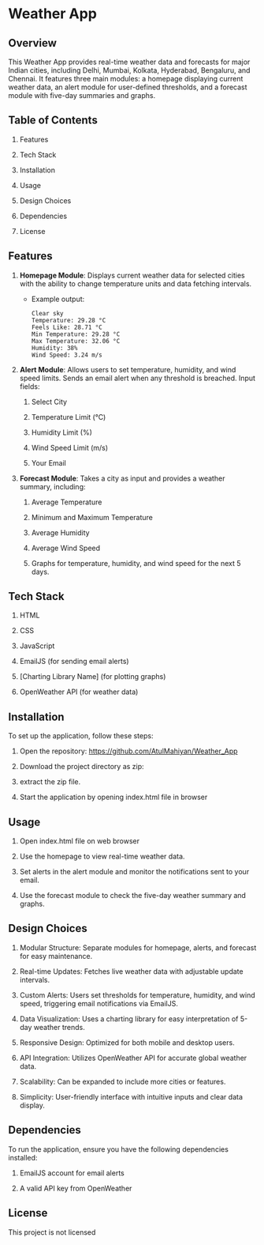 # Weather App

## Overview

This Weather App provides real-time weather data and forecasts for major Indian cities, including Delhi, Mumbai, Kolkata, Hyderabad, Bengaluru, and Chennai. It features three main modules: a homepage displaying current weather data, an alert module for user-defined thresholds, and a forecast module with five-day summaries and graphs.

## Table of Contents

1. Features

2. Tech Stack

3. Installation

4. Usage

5. Design Choices

6. Dependencies

7. License

## Features

1. **Homepage Module**: Displays current weather data for selected cities with the ability to change temperature units and data fetching intervals.
   - Example output:
     ```
     Clear sky
     Temperature: 29.28 °C
     Feels Like: 28.71 °C
     Min Temperature: 29.28 °C
     Max Temperature: 32.06 °C
     Humidity: 38%
     Wind Speed: 3.24 m/s
     ```

2. **Alert Module**: Allows users to set temperature, humidity, and wind speed limits. Sends an email alert when any threshold is breached.
   Input fields:
      1. Select City
      
      2. Temperature Limit (°C)
      
      3. Humidity Limit (%)
      
      4. Wind Speed Limit (m/s)
      
      5. Your Email

3. **Forecast Module**: Takes a city as input and provides a weather summary, including:
   1. Average Temperature

   2. Minimum and Maximum Temperature

   3. Average Humidity

   4. Average Wind Speed

   5. Graphs for temperature, humidity, and wind speed for the next 5 days.

## Tech Stack

1. HTML

2. CSS

3. JavaScript

4. EmailJS (for sending email alerts)

5. [Charting Library Name] (for plotting graphs)

6. OpenWeather API (for weather data)

## Installation

To set up the application, follow these steps:

1. Open the repository:
   https://github.com/AtulMahiyan/Weather_App

2. Download the project directory as zip:

3. extract the zip file.

4. Start the application by opening index.html file in browser

## Usage

1. Open index.html file on web browser

2. Use the homepage to view real-time weather data.

3. Set alerts in the alert module and monitor the notifications sent to your email.

4. Use the forecast module to check the five-day weather summary and graphs.


## Design Choices

1. Modular Structure: Separate modules for homepage, alerts, and forecast for easy maintenance.

2. Real-time Updates: Fetches live weather data with adjustable update intervals.

3. Custom Alerts: Users set thresholds for temperature, humidity, and wind speed, triggering email notifications via EmailJS.

4. Data Visualization: Uses a charting library for easy interpretation of 5-day weather trends.

5. Responsive Design: Optimized for both mobile and desktop users.

6. API Integration: Utilizes OpenWeather API for accurate global weather data.

7. Scalability: Can be expanded to include more cities or features.

8. Simplicity: User-friendly interface with intuitive inputs and clear data display.

   
## Dependencies

To run the application, ensure you have the following dependencies installed:

1. EmailJS account for email alerts

2. A valid API key from OpenWeather

## License

This project is not licensed
